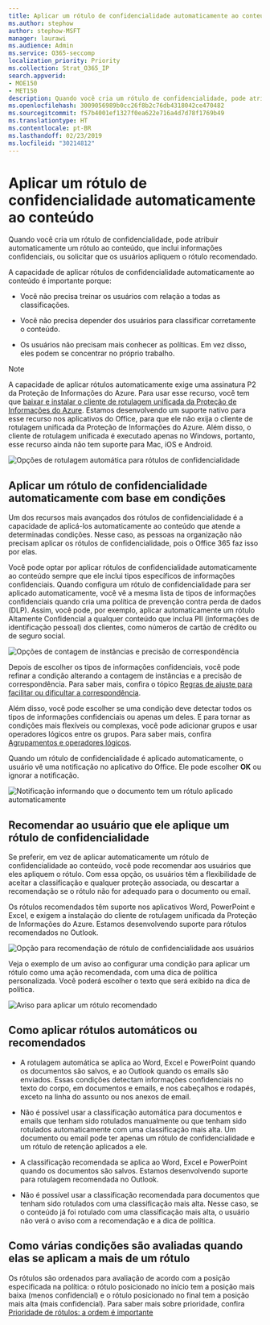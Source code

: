 ```yaml
---
title: Aplicar um rótulo de confidencialidade automaticamente ao conteúdo
ms.author: stephow
author: stephow-MSFT
manager: laurawi
ms.audience: Admin
ms.service: O365-seccomp
localization_priority: Priority
ms.collection: Strat_O365_IP
search.appverid:
- MOE150
- MET150
description: Quando você cria um rótulo de confidencialidade, pode atribuir automaticamente um rótulo ao documento ou email, ou solicitar que os usuários selecionem o rótulo recomendado.
ms.openlocfilehash: 3009056989b0cc26f8b2c76db4318042ce470482
ms.sourcegitcommit: f57b4001ef1327f0ea622e716a4d7d78f1769b49
ms.translationtype: HT
ms.contentlocale: pt-BR
ms.lasthandoff: 02/23/2019
ms.locfileid: "30214812"
---
```

# <a name="apply-a-sensitivity-label-to-content-automatically"></a>Aplicar um rótulo de confidencialidade automaticamente ao conteúdo

Quando você cria um rótulo de confidencialidade, pode atribuir automaticamente um rótulo ao conteúdo, que inclui informações confidenciais, ou solicitar que os usuários apliquem o rótulo recomendado.

A capacidade de aplicar rótulos de confidencialidade automaticamente ao conteúdo é importante porque:

- Você não precisa treinar os usuários com relação a todas as classificações.

- Você não precisa depender dos usuários para classificar corretamente o conteúdo.

- Os usuários não precisam mais conhecer as políticas. Em vez disso, eles podem se concentrar no próprio trabalho.

> [!NOTE]
> A capacidade de aplicar rótulos automaticamente exige uma assinatura P2 da Proteção de Informações do Azure. Para usar esse recurso, você tem que [baixar e instalar o cliente de rotulagem unificada da Proteção de Informações do Azure](https://docs.microsoft.com/pt-BR/azure/information-protection/rms-client/install-unifiedlabelingclient-app). Estamos desenvolvendo um suporte nativo para esse recurso nos aplicativos do Office, para que ele não exija o cliente de rotulagem unificada da Proteção de Informações do Azure. Além disso, o cliente de rotulagem unificada é executado apenas no Windows, portanto, esse recurso ainda não tem suporte para Mac, iOS e Android.

![Opções de rotulagem automática para rótulos de confidencialidade](media/Sensitivity_labels_Auto_labeling_options.png)

## <a name="apply-a-sensitivity-label-automatically-based-on-conditions"></a>Aplicar um rótulo de confidencialidade automaticamente com base em condições

Um dos recursos mais avançados dos rótulos de confidencialidade é a capacidade de aplicá-los automaticamente ao conteúdo que atende a determinadas condições. Nesse caso, as pessoas na organização não precisam aplicar os rótulos de confidencialidade, pois o Office 365 faz isso por elas.
   
Você pode optar por aplicar rótulos de confidencialidade automaticamente ao conteúdo sempre que ele inclui tipos específicos de informações confidenciais. Quando configura um rótulo de confidencialidade para ser aplicado automaticamente, você vê a mesma lista de tipos de informações confidenciais quando cria uma política de prevenção contra perda de dados (DLP). Assim, você pode, por exemplo, aplicar automaticamente um rótulo Altamente Confidencial a qualquer conteúdo que inclua PII (informações de identificação pessoal) dos clientes, como números de cartão de crédito ou de seguro social. 

![Opções de contagem de instâncias e precisão de correspondência](media/Sensitivity_labels_instance_count_match_accuracy.png)

Depois de escolher os tipos de informações confidenciais, você pode refinar a condição alterando a contagem de instâncias e a precisão de correspondência. Para saber mais, confira o tópico [Regras de ajuste para facilitar ou dificultar a correspondência](data-loss-prevention-policies.md#tuning-rules-to-make-them-easier-or-harder-to-match).

Além disso, você pode escolher se uma condição deve detectar todos os tipos de informações confidenciais ou apenas um deles. E para tornar as condições mais flexíveis ou complexas, você pode adicionar grupos e usar operadores lógicos entre os grupos. Para saber mais, confira [Agrupamentos e operadores lógicos](data-loss-prevention-policies.md#grouping-and-logical-operators).

Quando um rótulo de confidencialidade é aplicado automaticamente, o usuário vê uma notificação no aplicativo do Office. Ele pode escolher **OK** ou ignorar a notificação.

![Notificação informando que o documento tem um rótulo aplicado automaticamente](media/sensitivity_labels_msg_doc_was_auto_labeled.PNG)

## <a name="recommend-that-the-user-apply-a-sensitivity-label"></a>Recomendar ao usuário que ele aplique um rótulo de confidencialidade

Se preferir, em vez de aplicar automaticamente um rótulo de confidencialidade ao conteúdo, você pode recomendar aos usuários que eles apliquem o rótulo. Com essa opção, os usuários têm a flexibilidade de aceitar a classificação e qualquer proteção associada, ou descartar a recomendação se o rótulo não for adequado para o documento ou email.

Os rótulos recomendados têm suporte nos aplicativos Word, PowerPoint e Excel, e exigem a instalação do cliente de rotulagem unificada da Proteção de Informações do Azure. Estamos desenvolvendo suporte para rótulos recomendados no Outlook.

![Opção para recomendação de rótulo de confidencialidade aos usuários](media/Sensitivity_labels_Recommended_label_option.png)

Veja o exemplo de um aviso ao configurar uma condição para aplicar um rótulo como uma ação recomendada, com uma dica de política personalizada. Você poderá escolher o texto que será exibido na dica de política.

![Aviso para aplicar um rótulo recomendado](media/Sensitivity_label_Prompt_for_required_label.png)

## <a name="how-automatic-or-recommended-labels-are-applied"></a>Como aplicar rótulos automáticos ou recomendados

- A rotulagem automática se aplica ao Word, Excel e PowerPoint quando os documentos são salvos, e ao Outlook quando os emails são enviados. Essas condições detectam informações confidenciais no texto do corpo, em documentos e emails, e nos cabeçalhos e rodapés, exceto na linha do assunto ou nos anexos de email.

- Não é possível usar a classificação automática para documentos e emails que tenham sido rotulados manualmente ou que tenham sido rotulados automaticamente com uma classificação mais alta. Um documento ou email pode ter apenas um rótulo de confidencialidade e um rótulo de retenção aplicados a ele.

- A classificação recomendada se aplica ao Word, Excel e PowerPoint quando os documentos são salvos. Estamos desenvolvendo suporte para rotulagem recomendada no Outlook.

- Não é possível usar a classificação recomendada para documentos que tenham sido rotulados com uma classificação mais alta. Nesse caso, se o conteúdo já foi rotulado com uma classificação mais alta, o usuário não verá o aviso com a recomendação e a dica de política.

## <a name="how-multiple-conditions-are-evaluated-when-they-apply-to-more-than-one-label"></a>Como várias condições são avaliadas quando elas se aplicam a mais de um rótulo

Os rótulos são ordenados para avaliação de acordo com a posição especificada na política: o rótulo posicionado no início tem a posição mais baixa (menos confidencial) e o rótulo posicionado no final tem a posição mais alta (mais confidencial). Para saber mais sobre prioridade, confira [Prioridade de rótulos: a ordem é importante](sensitivity-labels.md#label-priority-order-matters)